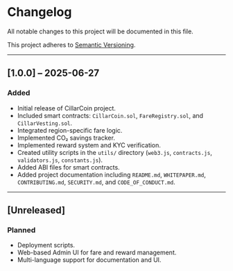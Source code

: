 # Changelog

All notable changes to this project will be documented in this file.

This project adheres to [Semantic Versioning](https://semver.org/).

---

## [1.0.0] – 2025-06-27
### Added
- Initial release of CillarCoin project.
- Included smart contracts: `CillarCoin.sol`, `FareRegistry.sol`, and `CillarVesting.sol`.
- Integrated region-specific fare logic.
- Implemented CO₂ savings tracker.
- Implemented reward system and KYC verification.
- Created utility scripts in the `utils/` directory (`web3.js`, `contracts.js`, `validators.js`, `constants.js`).
- Added ABI files for smart contracts.
- Added project documentation including `README.md`, `WHITEPAPER.md`, `CONTRIBUTING.md`, `SECURITY.md`, and `CODE_OF_CONDUCT.md`.

---

## [Unreleased]
### Planned
- Deployment scripts.
- Web-based Admin UI for fare and reward management.
- Multi-language support for documentation and UI.
